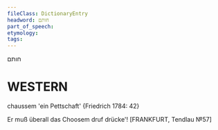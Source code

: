 ```yaml
---
fileClass: DictionaryEntry
headword: חותם
part_of_speech: 
etymology: 
tags: 
---
```

חותם

WESTERN
========

chaussem 'ein Pettschaft' {Friedrich 1784: 42}

Er muß überall das Choosem druf drücke'!
[FRANKFURT, Tendlau №57]
